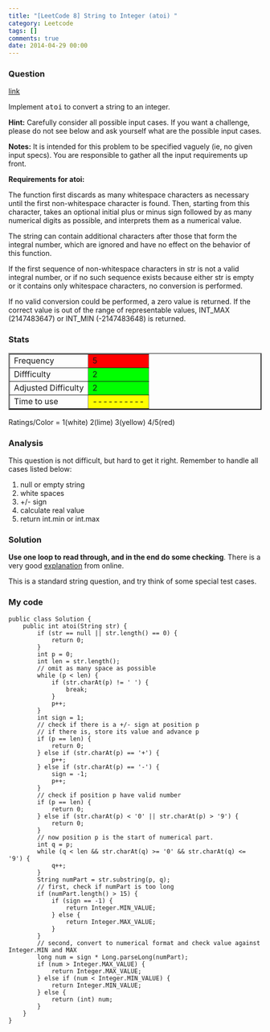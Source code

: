 ```yaml
---
title: "[LeetCode 8] String to Integer (atoi) "
category: Leetcode
tags: []
comments: true
date: 2014-04-29 00:00
---
```



### Question

[link](http://oj.leetcode.com/problems/string-to-integer-atoi/)

<div class="question-content">
            <p></p><p>Implement <span style="font-family:monospace">atoi</span> to convert a string to an integer.</p>

<p><b>Hint:</b> Carefully consider all possible input cases. If you want a challenge, please do not see below and ask yourself what are the possible input cases.</p>

<p>
<b>Notes:</b> 
It is intended for this problem to be specified vaguely (ie, no given input specs). You are responsible to gather all the input requirements up front. </p>

<div class="spoilers"><b>Requirements for atoi:</b>

<p>The function first discards as many whitespace characters as necessary until the first non-whitespace character is found. Then, starting from this character, takes an optional initial plus or minus sign followed by as many numerical digits as possible, and interprets them as a numerical value.</p>

<p>The string can contain additional characters after those that form the integral number, which are ignored and have no effect on the behavior of this function.</p>

<p>If the first sequence of non-whitespace characters in str is not a valid integral number, or if no such sequence exists because either str is empty or it contains only whitespace characters, no conversion is performed.</p>

<p>If no valid conversion could be performed, a zero value is returned. If the correct value is out of the range of representable values, INT_MAX (2147483647) or INT_MIN (-2147483648) is returned.
</p>
</div><p></p>
          </div>

### Stats

<table border="2">
	<tr>
		<td>Frequency</td>
		<td bgcolor="red">5</td>
	</tr>
	<tr>
		<td>Diffficulty</td>
		<td bgcolor="lime">2</td>
	</tr>
	<tr>
		<td>Adjusted Difficulty</td>
		<td bgcolor="lime">2</td>
	</tr>
	<tr>
		<td>Time to use</td>
		<td bgcolor="yellow">----------</td>
	</tr>
</table>

Ratings/Color = 1(white) 2(lime) 3(yellow) 4/5(red)

### Analysis

This question is not difficult, but hard to get it right. Remember to handle all cases listed below:

1. null or empty string
2. white spaces
3. +/- sign
4. calculate real value
5. return int.min or int.max

### Solution

**Use one loop to read through, and in the end do some checking**. There is a very good [explanation](http://www.programcreek.com/2012/12/leetcode-string-to-integer-atoi/) from online.

This is a standard string question, and try think of some special test cases.

### My code

    public class Solution {
        public int atoi(String str) {
            if (str == null || str.length() == 0) {
                return 0;
            }
            int p = 0;
            int len = str.length();
            // omit as many space as possible
            while (p < len) {
                if (str.charAt(p) != ' ') {
                    break;
                }
                p++;
            }
            int sign = 1;
            // check if there is a +/- sign at position p
            // if there is, store its value and advance p
            if (p == len) {
                return 0;
            } else if (str.charAt(p) == '+') {
                p++;
            } else if (str.charAt(p) == '-') {
                sign = -1;
                p++;
            }
            // check if position p have valid number
            if (p == len) {
                return 0;
            } else if (str.charAt(p) < '0' || str.charAt(p) > '9') {
                return 0;
            }
            // now position p is the start of numerical part.
            int q = p;
            while (q < len && str.charAt(q) >= '0' && str.charAt(q) <= '9') {
                q++;
            }
            String numPart = str.substring(p, q);
            // first, check if numPart is too long
            if (numPart.length() > 15) {
                if (sign == -1) {
                    return Integer.MIN_VALUE;
                } else {
                    return Integer.MAX_VALUE;
                }
            }
            // second, convert to numerical format and check value against Integer.MIN and MAX
            long num = sign * Long.parseLong(numPart);
            if (num > Integer.MAX_VALUE) {
                return Integer.MAX_VALUE;
            } else if (num < Integer.MIN_VALUE) {
                return Integer.MIN_VALUE;
            } else {
                return (int) num;
            }
        }
    }
